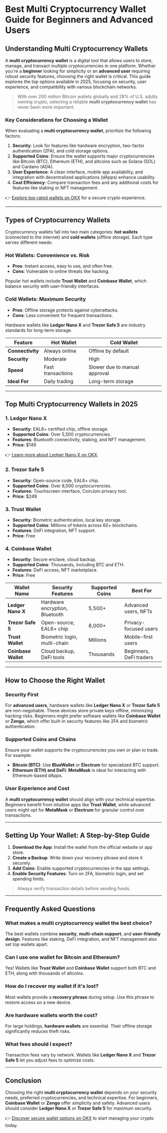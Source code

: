 # Best Multi Cryptocurrency Wallet Guide for Beginners and Advanced Users

## Understanding Multi Cryptocurrency Wallets  

A **multi cryptocurrency wallet** is a digital tool that allows users to store, manage, and transact multiple cryptocurrencies in one platform. Whether you're a **beginner** looking for simplicity or an **advanced user** requiring robust security features, choosing the right wallet is critical. This guide explores the top options available in 2025, focusing on security, user experience, and compatibility with various blockchain networks.  

> With over 200 million Bitcoin wallets globally and 28% of U.S. adults owning crypto, selecting a reliable **multi cryptocurrency wallet** has never been more important.  

### Key Considerations for Choosing a Wallet  

When evaluating a **multi cryptocurrency wallet**, prioritize the following factors:  

1. **Security**: Look for features like hardware encryption, two-factor authentication (2FA), and cold storage options.  
2. **Supported Coins**: Ensure the wallet supports major cryptocurrencies like Bitcoin (BTC), Ethereum (ETH), and altcoins such as Solana (SOL) and Cardano (ADA).  
3. **User Experience**: A clean interface, mobile app availability, and integration with decentralized applications (dApps) enhance usability.  
4. **Cost Efficiency**: Compare transaction fees and any additional costs for features like staking or NFT management.  

👉 [Explore top-rated wallets on OKX](https://bit.ly/okx-bonus) for a secure crypto experience.  

---

## Types of Cryptocurrency Wallets  

Cryptocurrency wallets fall into two main categories: **hot wallets** (connected to the internet) and **cold wallets** (offline storage). Each type serves different needs:  

### Hot Wallets: Convenience vs. Risk  

- **Pros**: Instant access, easy to use, and often free.  
- **Cons**: Vulnerable to online threats like hacking.  

Popular hot wallets include **Trust Wallet** and **Coinbase Wallet**, which balance security with user-friendly interfaces.  

### Cold Wallets: Maximum Security  

- **Pros**: Offline storage protects against cyberattacks.  
- **Cons**: Less convenient for frequent transactions.  

Hardware wallets like **Ledger Nano X** and **Trezor Safe 5** are industry standards for long-term storage.  

| **Feature**       | **Hot Wallet**                  | **Cold Wallet**                |  
|--------------------|----------------------------------|----------------------------------|  
| **Connectivity**   | Always online                    | Offline by default               |  
| **Security**       | Moderate                         | High                             |  
| **Speed**          | Fast transactions                | Slower due to manual approval    |  
| **Ideal For**      | Daily trading                    | Long-term storage                |  

---

## Top Multi Cryptocurrency Wallets in 2025  

### 1. **Ledger Nano X**  

- **Security**: EAL6+ certified chip, offline storage.  
- **Supported Coins**: Over 5,500 cryptocurrencies.  
- **Features**: Bluetooth connectivity, staking, and NFT management.  
- **Price**: $149  

👉 [Learn more about Ledger Nano X on OKX](https://bit.ly/okx-bonus).  

### 2. **Trezor Safe 5**  

- **Security**: Open-source code, EAL6+ chip.  
- **Supported Coins**: Over 8,000 cryptocurrencies.  
- **Features**: Touchscreen interface, CoinJoin privacy tool.  
- **Price**: $249  

### 3. **Trust Wallet**  

- **Security**: Biometric authentication, local key storage.  
- **Supported Coins**: Millions of tokens across 60+ blockchains.  
- **Features**: DeFi integration, NFT support.  
- **Price**: Free  

### 4. **Coinbase Wallet**  

- **Security**: Secure enclave, cloud backup.  
- **Supported Coins**: Thousands, including BTC and ETH.  
- **Features**: DeFi access, NFT marketplace.  
- **Price**: Free  

| **Wallet Name**     | **Security Features**              | **Supported Coins**   | **Best For**               |  
|---------------------|------------------------------------|------------------------|----------------------------|  
| **Ledger Nano X**   | Hardware encryption, Bluetooth     | 5,500+                 | Advanced users, NFTs       |  
| **Trezor Safe 5**   | Open-source, EAL6+ chip            | 8,000+                 | Privacy-focused users      |  
| **Trust Wallet**    | Biometric login, multi-chain       | Millions               | Mobile-first users         |  
| **Coinbase Wallet** | Cloud backup, DeFi tools           | Thousands              | Beginners, DeFi traders    |  

---

## How to Choose the Right Wallet  

### Security First  

For **advanced users**, hardware wallets like **Ledger Nano X** or **Trezor Safe 5** are non-negotiable. These devices store private keys offline, minimizing hacking risks. Beginners might prefer software wallets like **Coinbase Wallet** or **Zengo**, which offer built-in security features like 2FA and biometric authentication.  

### Supported Coins and Chains  

Ensure your wallet supports the cryptocurrencies you own or plan to trade. For example:  

- **Bitcoin (BTC)**: Use **BlueWallet** or **Electrum** for specialized BTC support.  
- **Ethereum (ETH) and DeFi**: **MetaMask** is ideal for interacting with Ethereum-based dApps.  

### User Experience and Cost  

A **multi cryptocurrency wallet** should align with your technical expertise. Beginners benefit from intuitive apps like **Trust Wallet**, while advanced users might opt for **MetaMask** or **Electrum** for granular control over transactions.  

---

## Setting Up Your Wallet: A Step-by-Step Guide  

1. **Download the App**: Install the wallet from the official website or app store.  
2. **Create a Backup**: Write down your recovery phrase and store it securely.  
3. **Add Coins**: Enable supported cryptocurrencies in the app settings.  
4. **Enable Security Features**: Turn on 2FA, biometric login, and set spending limits.  

> Always verify transaction details before sending funds.  

---

## Frequently Asked Questions  

### What makes a multi cryptocurrency wallet the best choice?  

The best wallets combine **security**, **multi-chain support**, and **user-friendly design**. Features like staking, DeFi integration, and NFT management also set top wallets apart.  

### Can I use one wallet for Bitcoin and Ethereum?  

Yes! Wallets like **Trust Wallet** and **Coinbase Wallet** support both BTC and ETH, along with thousands of altcoins.  

### How do I recover my wallet if it's lost?  

Most wallets provide a **recovery phrase** during setup. Use this phrase to restore access on a new device.  

### Are hardware wallets worth the cost?  

For large holdings, **hardware wallets** are essential. Their offline storage significantly reduces theft risks.  

### What fees should I expect?  

Transaction fees vary by network. Wallets like **Ledger Nano X** and **Trezor Safe 5** let you adjust fees to optimize costs.  

---

## Conclusion  

Choosing the right **multi cryptocurrency wallet** depends on your security needs, preferred cryptocurrencies, and technical expertise. For beginners, **Coinbase Wallet** or **Zengo** offer simplicity and safety. Advanced users should consider **Ledger Nano X** or **Trezor Safe 5** for maximum security.  

👉 [Discover secure wallet options on OKX](https://bit.ly/okx-bonus) to start managing your crypto today.  
